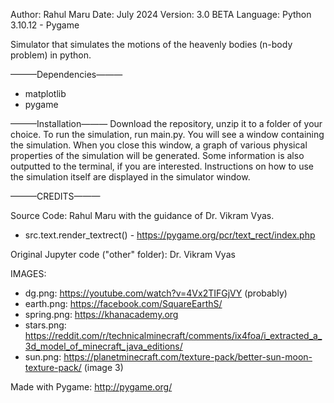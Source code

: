 Author: Rahul Maru
Date: July 2024
Version: 3.0 BETA
Language: Python 3.10.12 - Pygame

Simulator that simulates the motions of the heavenly bodies (n-body problem) in python.

———Dependencies———
- matplotlib
- pygame

———Installation———
Download the repository, unzip it to a folder of your choice.
To run the simulation, run main.py. You will see a window containing the simulation.
When you close this window, a graph of various physical properties of the simulation
will be generated. Some information is also outputted to the terminal, if you are interested.
Instructions on how to use the simulation itself are displayed in the simulator window.

———CREDITS———

Source Code: Rahul Maru with the guidance of Dr. Vikram Vyas.
- src.text.render_textrect() - https://pygame.org/pcr/text_rect/index.php

Original Jupyter code ("other" folder): Dr. Vikram Vyas

IMAGES:
- dg.png: https://youtube.com/watch?v=4Vx2TIFGjVY (probably)
- earth.png: https://facebook.com/SquareEarthS/
- spring.png: https://khanacademy.org
- stars.png: https://reddit.com/r/technicalminecraft/comments/ix4foa/i_extracted_a_3d_model_of_minecraft_java_editions/
- sun.png: https://planetminecraft.com/texture-pack/better-sun-moon-texture-pack/ (image 3)

Made with Pygame: http://pygame.org/
